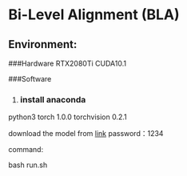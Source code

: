 # Bi-Level Alignment (BLA)

## Environment:

###Hardware
RTX2080Ti CUDA10.1

###Software

1. ### install anaconda
python3 torch 1.0.0 torchvision 0.2.1

download the model from [link](https://pan.baidu.com/s/1c8wPararIxJlhiC7aHBpvw ) password：1234

command:

bash run.sh


